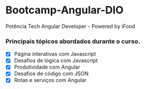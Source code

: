 
# Bootcamp-Angular-DIO
Potência Tech Angular Developer - Powered by iFood

### Principais tópicos abordados durante o curso.

   
 - [x] Página interativas com Javascript
 - [x] Desafios de lógica com Javascript
 - [x] Produtividade com Angular
 - [x] Desafios de código com JSON
 - [x] Rotas e serviços com Angular
